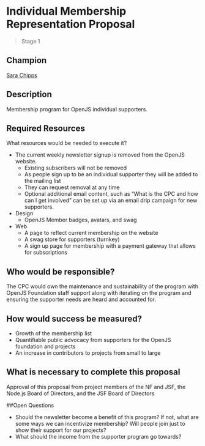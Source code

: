 # Individual Membership Representation Proposal
>  Stage 1

## Champion

[Sara Chipps](https://github.com/sarajo)
 
## Description

Membership program for OpenJS individual supporters. 

## Required Resources

What resources would be needed to execute it?
* The current weekly newsletter signup is removed from the OpenJS website. 
    * Existing subscribers will not be removed
    * As people sign up to be an individual supporter they will be added to the mailing list
    * They can request removal at any time
    * Optional additional email content, such as “What is the CPC and how can I get involved” can be set up via an email drip campaign for new supporters. 
* Design
    * OpenJS Member badges, avatars, and swag
* Web
    * A page to reflect current membership on the website
    * A swag store for supporters (turnkey)
    * A sign up page for membership with a payment gateway that allows for subscriptions

## Who would be responsible?

The CPC would own the maintenance and sustainability of the program with OpenJS Foundation staff support along with iterating on the program and ensuring the supporter needs are heard and accounted for. 

## How would success be measured?

* Growth of the membership list
* Quantifiable public advocacy from supporters for the OpenJS foundation and projects
* An increase in contributors to projects from small to large

## What is necessary to complete this proposal

Approval of this proposal from project members of the NF and JSF, the Node.js Board of Directors, and the JSF Board of Directors

##Open Questions

* Should the newsletter become a benefit of this program? If not, what are some ways we can incentivize membership? Will people join just to show their support for our projects?
* What should the income from the supporter program go towards? 




